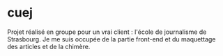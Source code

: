 # cuej
Projet réalisé en groupe pour un vrai client : l'école de journalisme de Strasbourg. Je me suis occupée de la partie front-end et du maquettage des articles et de la chimère.
